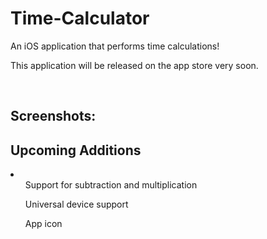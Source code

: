 # Time-Calculator
An iOS application that performs time calculations!<br>
<p>This application will be released on the app store very soon.</p>
<br>

<h2> Screenshots: </h2>


<h2>Upcoming Additions</h2>
<li>
  <ul>Support for subtraction and multiplication</ul>
  <ul>Universal device support</ul>
  <ul>App icon</ul>
</li>
